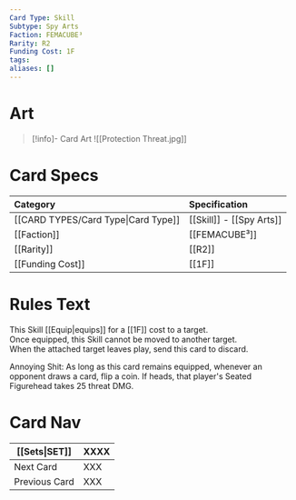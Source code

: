 ```yaml
---
Card Type: Skill
Subtype: Spy Arts
Faction: FEMACUBE³
Rarity: R2
Funding Cost: 1F
tags: 
aliases: []
---
```

# Art

> [!info]- Card Art
> ![[Protection Threat.jpg]]

# Card Specs

| Category | Specification| 
| :--- | :--- |
| [[CARD TYPES/Card Type\|Card Type]] | [[Skill]] - [[Spy Arts]] |  
| [[Faction]] | [[FEMACUBE³]] |  
| [[Rarity]] | [[R2]] |  
| [[Funding Cost]] | [[1F]] |  

# Rules Text  

This Skill [[Equip|equips]] for a [[1F]] cost to a target.  
Once equipped, this Skill cannot be moved to another target.  
When the attached target leaves play, send this card to discard.  

Annoying Shit: 
As long as this card remains equipped, whenever an opponent draws a card, flip a coin.
If heads, that player's Seated Figurehead takes 25 threat DMG.

# Card Nav

| [[Sets\|SET]]           | XXXX |
| ------------- | ------------------------------ |
| Next Card     | XXX |
| Previous Card | XXX |


